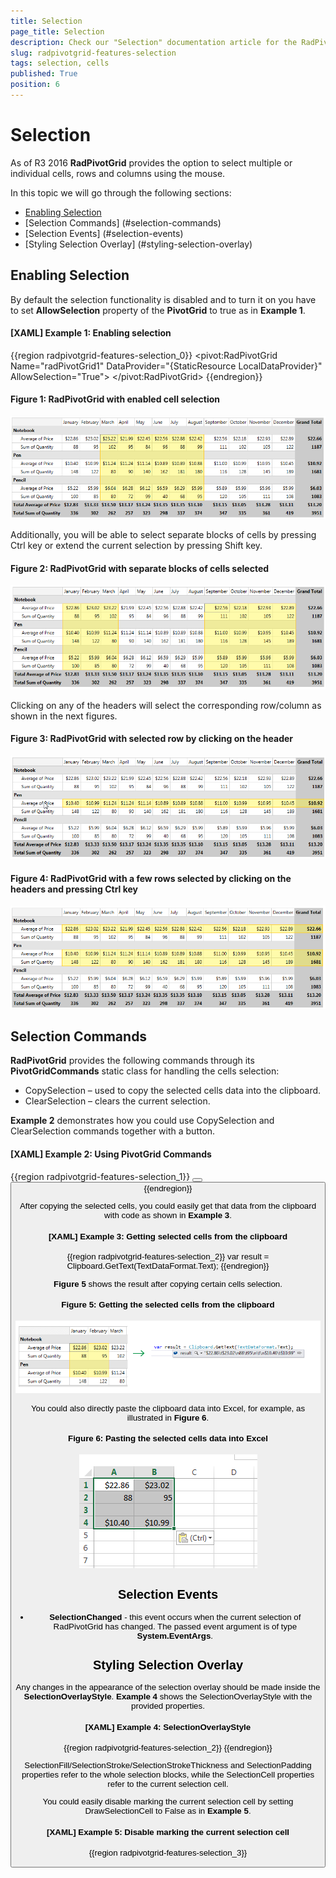 ```yaml
---
title: Selection
page_title: Selection
description: Check our "Selection" documentation article for the RadPivotGrid WPF control.
slug: radpivotgrid-features-selection
tags: selection, cells
published: True
position: 6
---
```


# Selection

As of R3 2016 __RadPivotGrid__ provides the option to select multiple or individual cells, rows and columns using the mouse.    

In this topic we will go through the following sections:

* [Enabling Selection](#enabling-selection)
* [Selection Commands] (#selection-commands)
* [Selection Events] (#selection-events)
* [Styling Selection Overlay] (#styling-selection-overlay)

## Enabling Selection

By default the selection functionality is disabled and to turn it on you have to set __AllowSelection__ property of the __PivotGrid__ to true as in __Example 1__.

#### __[XAML] Example 1: Enabling selection__

{{region radpivotgrid-features-selection_0}}
	<pivot:RadPivotGrid Name="radPivotGrid1" DataProvider="{StaticResource LocalDataProvider}" AllowSelection="True">
	</pivot:RadPivotGrid>
{{endregion}}

#### __Figure 1: RadPivotGrid with enabled cell selection__

![](images/pivotgrid_selection_0.png)

Additionally, you will be able to select separate blocks of cells by pressing Ctrl key or extend the current selection by pressing Shift key.

#### __Figure 2: RadPivotGrid with separate blocks of cells selected__

![](images/pivotgrid_selection_1.png)

Clicking on any of the headers will select the corresponding row/column as shown in the next figures.

#### __Figure 3: RadPivotGrid with selected row by clicking on the header__

![](images/pivotgrid_selection_2.png)

#### __Figure 4: RadPivotGrid with a few rows selected by clicking on the headers and pressing Ctrl key__

![](images/pivotgrid_selection_6.png)

## Selection Commands

__RadPivotGrid__ provides the following commands through its __PivotGridCommands__ static class for handling the cells selection:

* CopySelection – used to copy the selected cells data into the clipboard.
* ClearSelection – clears the current selection.

__Example 2__ demonstrates how you could use CopySelection and ClearSelection commands together with a button.

#### __[XAML] Example 2: Using PivotGrid Commands__

{{region radpivotgrid-features-selection_1}}
	<Button Content="Copy Selected Cells" 
        Command="{x:Static pivot:PivotGridCommands.CopySelection}" 
        CommandTarget="{Binding ElementName=radPivotGrid1}" />
    <Button Content="Clear Selected Cells" 
        Command="{x:Static pivot:PivotGridCommands.ClearSelection}" 
        CommandTarget="{Binding ElementName=radPivotGrid1}" />
{{endregion}}

After copying the selected cells, you could easily get that data from the clipboard with code as shown in __Example 3__.

#### __[XAML] Example 3: Getting selected cells from the clipboard__

{{region radpivotgrid-features-selection_2}}
	var result = Clipboard.GetText(TextDataFormat.Text);
{{endregion}}

__Figure 5__ shows the result after copying certain cells selection.

#### __Figure 5: Getting the selected cells from the clipboard__

![](images/pivotgrid_selection_3.png)

You could also directly paste the clipboard data into Excel, for example, as illustrated in __Figure 6__.

#### __Figure 6: Pasting the selected cells data into Excel__

![](images/pivotgrid_selection_4.png)

## Selection Events

* __SelectionChanged__ - this event occurs when the current selection of RadPivotGrid has changed. The passed event argument is of type __System.EventArgs__.

## Styling Selection Overlay

Any changes in the appearance of the selection overlay should be made inside the __SelectionOverlayStyle__. __Example 4__ shows the SelectionOverlayStyle with the provided properties.

#### __[XAML] Example 4: SelectionOverlayStyle__

{{region radpivotgrid-features-selection_2}}
	<Style x:Key="SelectionOverlayStyle" TargetType="pivot:SelectionOverlay">
		<Setter Property="SelectionFill" Value="{StaticResource SelectionFill}"/>
		<Setter Property="SelectionStroke" Value="{StaticResource SelectionStroke}"/>
		<Setter Property="SelectionStrokeThickness" Value="1"/>
		<Setter Property="SelectionPadding" Value="0"/>
		<Setter Property="SelectionCellFill" Value="{StaticResource SelectionCellFill}"/>
		<Setter Property="SelectionCellStroke" Value="{StaticResource SelectionCellStroke}"/>
		<Setter Property="SelectionCellPadding" Value="0"/>
		<Setter Property="SelectionCellStrokeThickness" Value="1"/>
		<Setter Property="DrawSelectionCell" Value="True"/>
    </Style>
{{endregion}}

SelectionFill/SelectionStroke/SelectionStrokeThickness and SelectionPadding properties refer to the whole selection blocks, while the SelectionCell properties refer to the current selection cell. 

You could easily disable marking the current selection cell by setting DrawSelectionCell to False as in __Example 5__.

#### __[XAML] Example 5: Disable marking the current selection cell__

{{region radpivotgrid-features-selection_3}}
	<Style x:Key="SelectionOverlayStyle1" TargetType="pivot:SelectionOverlay">           
		<Setter Property="DrawSelectionCell" Value="False"/>
	</Style>
	<Style TargetType="pivot:SelectionOverlay" BasedOn="{StaticResource SelectionOverlayStyle1}"/>
{{endregion}}

__Figure 7__ shows how the selection looks before and after applying the Style from __Example 5__.

#### __Figure 7: Selection with DrawSelectionCell set to both true and false__

![](images/pivotgrid_selection_5.png)